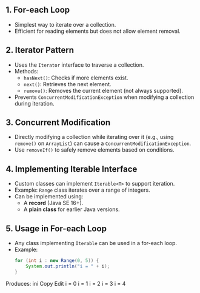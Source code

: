## 1. For-each Loop
- Simplest way to iterate over a collection.
- Efficient for reading elements but does not allow element removal.

## 2. Iterator Pattern
- Uses the `Iterator` interface to traverse a collection.
- Methods:
  - `hasNext()`: Checks if more elements exist.
  - `next()`: Retrieves the next element.
  - `remove()`: Removes the current element (not always supported).
- Prevents `ConcurrentModificationException` when modifying a collection during iteration.

## 3. Concurrent Modification
- Directly modifying a collection while iterating over it (e.g., using `remove()` on `ArrayList`) can cause a `ConcurrentModificationException`.
- Use `removeIf()` to safely remove elements based on conditions.

## 4. Implementing Iterable Interface
- Custom classes can implement `Iterable<T>` to support iteration.
- Example: `Range` class iterates over a range of integers.
- Can be implemented using:
  - A **record** (Java SE 16+).
  - A **plain class** for earlier Java versions.

## 5. Usage in For-each Loop
- Any class implementing `Iterable` can be used in a for-each loop.
- Example:
  ```java
  for (int i : new Range(0, 5)) {
      System.out.println("i = " + i);
  }
Produces:
ini
Copy
Edit
i = 0
i = 1
i = 2
i = 3
i = 4